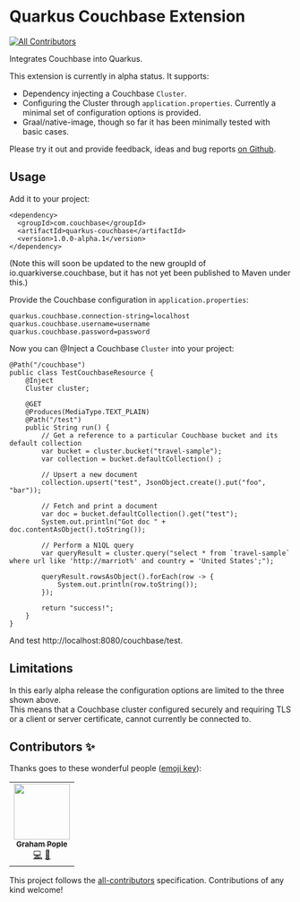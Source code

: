 # Quarkus Couchbase Extension
<!-- ALL-CONTRIBUTORS-BADGE:START - Do not remove or modify this section -->
[![All Contributors](https://img.shields.io/badge/all_contributors-1-orange.svg?style=flat-square)](#contributors-)
<!-- ALL-CONTRIBUTORS-BADGE:END -->
Integrates Couchbase into Quarkus.

This extension is currently in alpha status.  It supports:

- Dependency injecting a Couchbase `Cluster`.
- Configuring the Cluster through `application.properties`.  Currently a minimal set of configuration options is provided.
- Graal/native-image, though so far it has been minimally tested with basic cases.

Please try it out and provide feedback, ideas and bug reports [on Github](https://github.com/quarkiverse/quarkus-couchbase/issues).

## Usage
Add it to your project:
```
<dependency>
  <groupId>com.couchbase</groupId>
  <artifactId>quarkus-couchbase</artifactId>
  <version>1.0.0-alpha.1</version>
</dependency>
```

(Note this will soon be updated to the new groupId of io.quarkiverse.couchbase, but it has not yet been published to Maven under this.)

Provide the Couchbase configuration in `application.properties`:
```
quarkus.couchbase.connection-string=localhost
quarkus.couchbase.username=username
quarkus.couchbase.password=password
```

Now you can @Inject a Couchbase `Cluster` into your project:

```
@Path("/couchbase")
public class TestCouchbaseResource {
    @Inject
    Cluster cluster;

    @GET
    @Produces(MediaType.TEXT_PLAIN)
    @Path("/test")
    public String run() {
        // Get a reference to a particular Couchbase bucket and its default collection
        var bucket = cluster.bucket("travel-sample");
        var collection = bucket.defaultCollection() ;

        // Upsert a new document
        collection.upsert("test", JsonObject.create().put("foo", "bar"));

        // Fetch and print a document
        var doc = bucket.defaultCollection().get("test");
        System.out.println("Got doc " + doc.contentAsObject().toString());

        // Perform a N1QL query
        var queryResult = cluster.query("select * from `travel-sample` where url like 'http://marriot%' and country = 'United States';");

        queryResult.rowsAsObject().forEach(row -> {
            System.out.println(row.toString());
        });

        return "success!";
    }
}
```

And test http://localhost:8080/couchbase/test.

## Limitations
In this early alpha release the configuration options are limited to the three shown above.  
This means that a Couchbase cluster configured securely and requiring TLS or a client or server certificate, cannot currently be connected to.

## Contributors ✨

Thanks goes to these wonderful people ([emoji key](https://allcontributors.org/docs/en/emoji-key)):

<!-- ALL-CONTRIBUTORS-LIST:START - Do not remove or modify this section -->
<!-- prettier-ignore-start -->
<!-- markdownlint-disable -->
<table>
  <tr>
    <td align="center"><a href="https://programmatix.github.io/Words/projects"><img src="https://avatars.githubusercontent.com/u/795437?v=4?s=100" width="100px;" alt=""/><br /><sub><b>Graham Pople</b></sub></a><br /><a href="https://github.com/quarkiverse/quarkus-couchbase/commits?author=programmatix" title="Code">💻</a> <a href="#maintenance-programmatix" title="Maintenance">🚧</a></td>
  </tr>
</table>

<!-- markdownlint-restore -->
<!-- prettier-ignore-end -->

<!-- ALL-CONTRIBUTORS-LIST:END -->

This project follows the [all-contributors](https://github.com/all-contributors/all-contributors) specification. Contributions of any kind welcome!